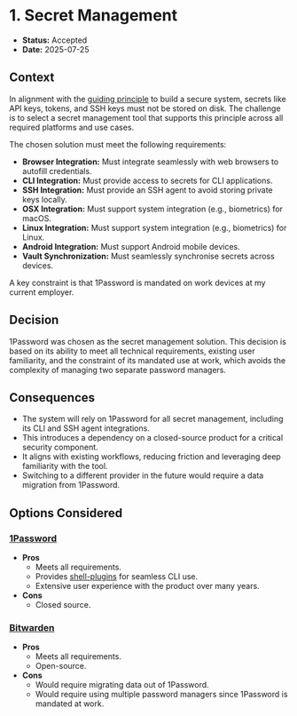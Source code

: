 # 1. Secret Management

* **Status:** Accepted
* **Date:** 2025-07-25

## Context

In alignment with the [guiding principle](../../readme.md#guiding-principles) to build a secure system, secrets like API keys, tokens, and SSH keys must not be stored on disk. The challenge is to select a secret management tool that supports this principle across all required platforms and use cases.

The chosen solution must meet the following requirements:

* **Browser Integration:** Must integrate seamlessly with web browsers to autofill credentials.
* **CLI Integration:** Must provide access to secrets for CLI applications.
* **SSH Integration:** Must provide an SSH agent to avoid storing private keys locally.
* **OSX Integration:** Must support system integration (e.g., biometrics) for macOS.
* **Linux Integration:** Must support system integration (e.g., biometrics) for Linux.
* **Android Integration:** Must support Android mobile devices.
* **Vault Synchronization:** Must seamlessly synchronise secrets across devices.

A key constraint is that 1Password is mandated on work devices at my current employer.

## Decision

1Password was chosen as the secret management solution. This decision is based on its ability to meet all technical requirements, existing user familiarity, and the constraint of its mandated use at work, which avoids the complexity of managing two separate password managers.

## Consequences

* The system will rely on 1Password for all secret management, including its CLI and SSH agent integrations.
* This introduces a dependency on a closed-source product for a critical security component.
* It aligns with existing workflows, reducing friction and leveraging deep familiarity with the tool.
* Switching to a different provider in the future would require a data migration from 1Password.

## Options Considered

### [1Password](https://1password.com)

* **Pros**
  * Meets all requirements.
  * Provides [shell-plugins](https://developer.1password.com/docs/cli/shell-plugins/) for seamless CLI use.
  * Extensive user experience with the product over many years.
* **Cons**
  * Closed source.

### [Bitwarden](https://bitwarden.com)

* **Pros**
  * Meets all requirements.
  * Open-source.
* **Cons**
  * Would require migrating data out of 1Password.
  * Would require using multiple password managers since 1Password is mandated at work.
